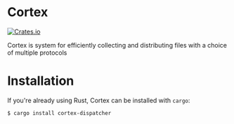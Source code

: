 # Cortex

[![Crates.io](https://img.shields.io/crates/v/cortex-dispatcher.svg)](https://crates.io/crates/cortex-dispatcher)

Cortex is system for efficiently collecting and distributing files with a
choice of multiple protocols

# Installation

If you're already using Rust, Cortex can be installed with `cargo`:

```
$ cargo install cortex-dispatcher
```


